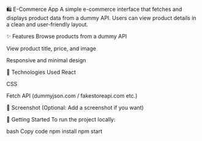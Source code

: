 🛍️ E-Commerce App
A simple e-commerce interface that fetches and displays product data from a dummy API. Users can view product details in a clean and user-friendly layout.

✨ Features
Browse products from a dummy API

View product title, price, and image

Responsive and minimal design

📁 Technologies Used
React

CSS

Fetch API (dummyjson.com / fakestoreapi.com etc.)

📸 Screenshot
(Optional: Add a screenshot if you want)

🚀 Getting Started
To run the project locally:

bash
Copy code
npm install
npm start
